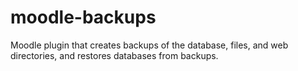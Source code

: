 # moodle-backups
Moodle plugin that creates backups of the database, files, and web directories, and restores databases from backups.
